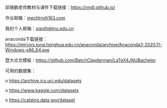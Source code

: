 邱锡鹏老师教材与课件下载链接：https://nndl.github.io/ 

作业邮箱：mechlrn@163.com

我的个人邮箱：xiaolh@jnu.edu.cn

anaconda下载链接： https://mirrors.tuna.tsinghua.edu.cn/anaconda/archive/Anaconda3-2020.11-Windows-x86_64.exe

暨大论文模板：https://github.com/BatchClayderman/LaTeX4JNUBachelor

可用的数据集：

o	https://archive.ics.uci.edu/datasets

o	https://www.kaggle.com/datasets

o	https://catalog.data.gov/dataset

